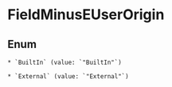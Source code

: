 
# FieldMinusEUserOrigin

## Enum


    * `BuiltIn` (value: `"BuiltIn"`)

    * `External` (value: `"External"`)



